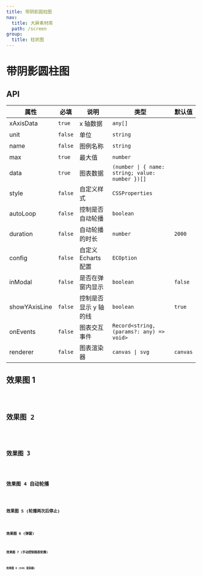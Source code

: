 ```yaml
---
title: 带阴影圆柱图
nav:
  title: 大屏素材库
  path: /screen
group:
  title: 柱状图
---
```


# 带阴影圆柱图

## API

| 属性          | 必填    | 说明                  | 类型                                            | 默认值   |
| ------------- | ------- | --------------------- | ----------------------------------------------- | -------- |
| xAxisData     | `true`  | x 轴数据              | `any[]`                                         |          |
| unit          | `false` | 单位                  | `string`                                        |          |
| name          | `false` | 图例名称              | `string`                                        |          |
| max           | `true`  | 最大值                | `number`                                        |          |
| data          | `true`  | 图表数据              | `(number \| { name: string; value: number })[]` |          |
| style         | `false` | 自定义样式            | `CSSProperties`                                 |          |
| autoLoop      | `false` | 控制是否自动轮播      | `boolean`                                       |          |
| duration      | `false` | 自动轮播的时长        | `number`                                        | `2000`   |
| config        | `false` | 自定义 Echarts 配置   | `ECOption`                                      |          |
| inModal       | `false` | 是否在弹窗内显示      | `boolean`                                       | `false`  |
| showYAxisLine | `false` | 控制是否显示 y 轴的线 | `boolean`                                       | `true`   |
| onEvents      | `false` | 图表交互事件          | `Record<string, (params?: any) => void>`        |          |
| renderer      | `false` | 图表渲染器            | `canvas \| svg`                                 | `canvas` |

## 效果图 1

<code src="../../../example/CylinderShadowBarDemo/demo1.tsx" background="#040727">

## 效果图 2

<code src="../../../example/CylinderShadowBarDemo/demo2.tsx" background="#040727">

## 效果图 3

<code src="../../../example/CylinderShadowBarDemo/demo3.tsx" background="#040727">

## 效果图 4 自动轮播

<code src="../../../example/CylinderShadowBarDemo/demo4.tsx" background="#040727">

## 效果图 5 (轮播两次后停止)

<code src="../../../example/CylinderShadowBarDemo/demo5.tsx" background="#040727">

## 效果图 6 (弹窗)

<code src="../../../example/CylinderShadowBarDemo/demo6.tsx" background="#040727">

## 效果图 7 (手动控制图表轮播)

<code src="../../../example/CylinderShadowBarDemo/demo7.tsx" background="#040727">

## 效果图 8 (SVG 渲染器)

<code src="../../../example/CylinderShadowBarDemo/demo8.tsx" background="#040727">
